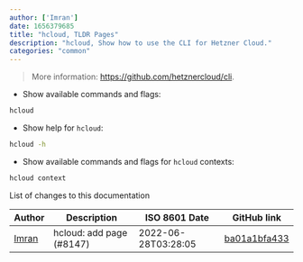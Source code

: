 ```yaml
---
author: ['Imran']
date: 1656379685
title: "hcloud, TLDR Pages"
description: "hcloud, Show how to use the CLI for Hetzner Cloud."
categories: "common"
---
```

> More information: <https://github.com/hetznercloud/cli>.

- Show available commands and flags:

```bash
hcloud
```

- Show help for `hcloud`:

```bash
hcloud -h
```

- Show available commands and flags for `hcloud` contexts:

```bash
hcloud context
```
List of changes to this documentation


Author | Description | ISO 8601 Date | GitHub link
------|-----|-----|-----
[Imran](mailto:imransalim08@gmail.com) | hcloud: add page (#8147) | 2022-06-28T03:28:05 | [ba01a1bfa433](https://github.com/tldr-pages/tldr/commit/ba01a1bfa433efaab7ad3159cdfa5f8c5d80dbdb)

